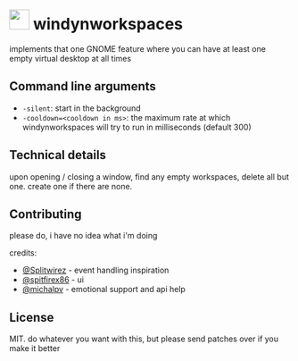 # <img src="https://i.imgur.com/0b8fFSE.png" width="36"> windynworkspaces
implements that one GNOME feature where you can have at least one empty virtual desktop at all times

## Command line arguments
- `-silent`: start in the background
- `-cooldown=<cooldown in ms>`: the maximum rate at which windynworkspaces will try to run in milliseconds (default 300)

## Technical details
upon opening / closing a window, find any empty workspaces, delete all but one. create one if there are none.

## Contributing
please do, i have no idea what i'm doing

credits:
- [@Splitwirez](https://github.com/Splitwirez) - event handling inspiration
- [@spitfirex86](https://github.com/spitfirex86) - ui
- [@michalpv](https://github.com/michalpv) - emotional support and api help

## License
MIT. do whatever you want with this, but please send patches over if you make it better
